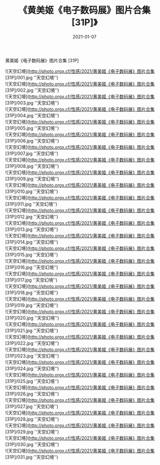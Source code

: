 ﻿---
layout: post
title:  《黄美姬《电子数码展》图片合集 [31P]》
date:   2021-01-07
img: http://photo.orgx.cf/性感/2021/黄美姬《电子数码展》图片合集 [31P]/000.jpg
tags: [美女, 性感, 泳衣]
---

黄美姬《电子数码展》图片合集 [31P]



![天空幻境](http://photo.orgx.cf/性感/2021/黄美姬《电子数码展》图片合集 [31P]/001.jpg ''天空幻境'') <br>
![天空幻境](http://photo.orgx.cf/性感/2021/黄美姬《电子数码展》图片合集 [31P]/002.jpg ''天空幻境'') <br>
![天空幻境](http://photo.orgx.cf/性感/2021/黄美姬《电子数码展》图片合集 [31P]/003.jpg ''天空幻境'') <br>
![天空幻境](http://photo.orgx.cf/性感/2021/黄美姬《电子数码展》图片合集 [31P]/004.jpg ''天空幻境'') <br>
![天空幻境](http://photo.orgx.cf/性感/2021/黄美姬《电子数码展》图片合集 [31P]/005.jpg ''天空幻境'') <br>
![天空幻境](http://photo.orgx.cf/性感/2021/黄美姬《电子数码展》图片合集 [31P]/006.jpg ''天空幻境'') <br>
![天空幻境](http://photo.orgx.cf/性感/2021/黄美姬《电子数码展》图片合集 [31P]/007.jpg ''天空幻境'') <br>
![天空幻境](http://photo.orgx.cf/性感/2021/黄美姬《电子数码展》图片合集 [31P]/008.jpg ''天空幻境'') <br>
![天空幻境](http://photo.orgx.cf/性感/2021/黄美姬《电子数码展》图片合集 [31P]/009.jpg ''天空幻境'') <br>
![天空幻境](http://photo.orgx.cf/性感/2021/黄美姬《电子数码展》图片合集 [31P]/010.jpg ''天空幻境'') <br>
![天空幻境](http://photo.orgx.cf/性感/2021/黄美姬《电子数码展》图片合集 [31P]/011.jpg ''天空幻境'') <br>
![天空幻境](http://photo.orgx.cf/性感/2021/黄美姬《电子数码展》图片合集 [31P]/012.jpg ''天空幻境'') <br>
![天空幻境](http://photo.orgx.cf/性感/2021/黄美姬《电子数码展》图片合集 [31P]/013.jpg ''天空幻境'') <br>
![天空幻境](http://photo.orgx.cf/性感/2021/黄美姬《电子数码展》图片合集 [31P]/014.jpg ''天空幻境'') <br>
![天空幻境](http://photo.orgx.cf/性感/2021/黄美姬《电子数码展》图片合集 [31P]/015.jpg ''天空幻境'') <br>
![天空幻境](http://photo.orgx.cf/性感/2021/黄美姬《电子数码展》图片合集 [31P]/016.jpg ''天空幻境'') <br>
![天空幻境](http://photo.orgx.cf/性感/2021/黄美姬《电子数码展》图片合集 [31P]/017.jpg ''天空幻境'') <br>
![天空幻境](http://photo.orgx.cf/性感/2021/黄美姬《电子数码展》图片合集 [31P]/018.jpg ''天空幻境'') <br>
![天空幻境](http://photo.orgx.cf/性感/2021/黄美姬《电子数码展》图片合集 [31P]/019.jpg ''天空幻境'') <br>
![天空幻境](http://photo.orgx.cf/性感/2021/黄美姬《电子数码展》图片合集 [31P]/020.jpg ''天空幻境'') <br>
![天空幻境](http://photo.orgx.cf/性感/2021/黄美姬《电子数码展》图片合集 [31P]/021.jpg ''天空幻境'') <br>
![天空幻境](http://photo.orgx.cf/性感/2021/黄美姬《电子数码展》图片合集 [31P]/022.jpg ''天空幻境'') <br>
![天空幻境](http://photo.orgx.cf/性感/2021/黄美姬《电子数码展》图片合集 [31P]/023.jpg ''天空幻境'') <br>
![天空幻境](http://photo.orgx.cf/性感/2021/黄美姬《电子数码展》图片合集 [31P]/024.jpg ''天空幻境'') <br>
![天空幻境](http://photo.orgx.cf/性感/2021/黄美姬《电子数码展》图片合集 [31P]/025.jpg ''天空幻境'') <br>
![天空幻境](http://photo.orgx.cf/性感/2021/黄美姬《电子数码展》图片合集 [31P]/026.jpg ''天空幻境'') <br>
![天空幻境](http://photo.orgx.cf/性感/2021/黄美姬《电子数码展》图片合集 [31P]/027.jpg ''天空幻境'') <br>
![天空幻境](http://photo.orgx.cf/性感/2021/黄美姬《电子数码展》图片合集 [31P]/028.jpg ''天空幻境'') <br>
![天空幻境](http://photo.orgx.cf/性感/2021/黄美姬《电子数码展》图片合集 [31P]/029.jpg ''天空幻境'') <br>
![天空幻境](http://photo.orgx.cf/性感/2021/黄美姬《电子数码展》图片合集 [31P]/030.jpg ''天空幻境'') <br>
![天空幻境](http://photo.orgx.cf/性感/2021/黄美姬《电子数码展》图片合集 [31P]/031.jpg ''天空幻境'') <br>